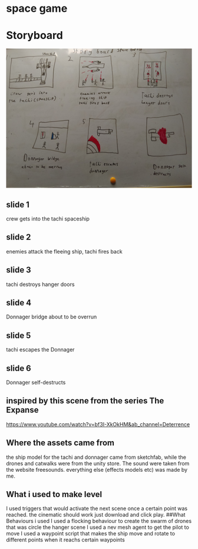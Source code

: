 # space game

# Storyboard
 
![](/images/storyboard.jpg)

## slide 1
crew gets into the tachi spaceship
## slide 2
enemies attack the fleeing ship, tachi fires back
## slide 3
tachi destroys hanger doors
## slide 4
Donnager bridge about to be overrun 
## slide 5
tachi escapes the Donnager
## slide 6
Donnager self-destructs

## inspired by this scene from the series The Expanse
https://www.youtube.com/watch?v=bf3I-XkOkHM&ab_channel=Deterrence
## Where the assets came from 
the ship model for the tachi and donnager came from sketchfab, while the drones and catwalks were from the unity store.
The sound were taken from the website freesounds.
everything else (effects models etc) was made by me.
## What i used to make level
I used triggers that would activate the next scene once a certain point was reached. the cinematic should work just download and click play.
##What Behaviours i used 
I used a flocking behaviour to create the swarm of drones that was circle the hanger scene 
I used a nev mesh agent to get the pilot to move 
I used a waypoint script that makes the ship move and rotate to different points when it reachs certain waypoints
